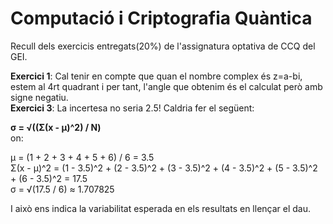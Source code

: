 # Computació i Criptografia Quàntica

Recull dels exercicis entregats(20%) de l'assignatura optativa de CCQ del GEI.

**Exercici 1**: Cal tenir en compte que quan el nombre complex és z=a-bi, estem al 4rt quadrant i per tant, l'angle que obtenim és el calculat però amb signe negatiu. </br>
**Exercici 3**: La incertesa no seria 2.5! Caldria fer el següent: </br>

**σ = √((Σ(x - μ)^2) / N)** </br>
on: </br>

μ = (1 + 2 + 3 + 4 + 5 + 6) / 6 = 3.5 </br>
Σ(x - μ)^2 = (1 - 3.5)^2 + (2 - 3.5)^2 + (3 - 3.5)^2 + (4 - 3.5)^2 + (5 - 3.5)^2 + (6 - 3.5)^2 = 17.5 </br>
σ = √(17.5 / 6) ≈ 1.707825 </br>

I això ens indica la variabilitat esperada en els resultats en llençar el dau.





